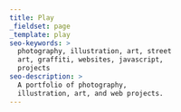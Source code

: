 ```yaml
---
title: Play
_fieldset: page
_template: play
seo-keywords: >
  photography, illustration, art, street
  art, graffiti, websites, javascript,
  projects
seo-description: >
  A portfolio of photography,
  illustration, art, and web projects.
---
```

